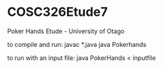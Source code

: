 # COSC326Etude7
Poker Hands Etude - University of Otago


to compile and run:
javac *.java
java Pokerhands

to run with an input file:
java PokerHands < inputfile